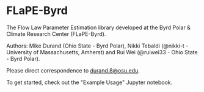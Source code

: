 # FLaPE-Byrd

The Flow Law Parameter Estimation library developed at the Byrd Polar & Climate Research Center (FLaPE-Byrd). 

Authors: Mike Durand (Ohio State - Byrd Polar), Nikki Tebaldi (@nikki-t - University of Massachusetts, Amherst) and Rui Wei (@ruiwei33 - Ohio State -  Byrd Polar).

Please direct correspondence to durand.8@osu.edu. 

To get started, check out the "Example Usage" Jupyter notebook.
